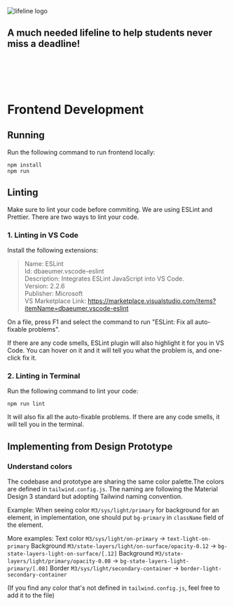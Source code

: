 <picture>
  <source media="(prefers-color-scheme: dark)" srcset="https://user-images.githubusercontent.com/70448914/202774114-d8db6cf5-6e94-467b-a0a3-833bfec376be.png">
  <img alt="lifeline logo" src="https://user-images.githubusercontent.com/70448914/202774123-f98c4b27-3452-483c-9750-50766867dcfa.png">
</picture>

## A much needed lifeline to help students never miss a deadline!

<div style="height: 4rem;"></div>

# Frontend Development

## Running
Run the following command to run frontend locally:
```
npm install
npm run
```

## Linting
Make sure to lint your code before commiting. We are using ESLint and Prettier. There are two ways to lint your code.

### 1. Linting in VS Code
Install the following extensions:

> Name: ESLint   
> Id: dbaeumer.vscode-eslint     
> Description: Integrates ESLint JavaScript into VS Code.     
> Version: 2.2.6    
> Publisher: Microsoft      
> VS Marketplace Link: https://marketplace.visualstudio.com/items?itemName=dbaeumer.vscode-eslint

On a file, press F1 and select the command to run "ESLint: Fix all auto-fixable problems".

If there are any code smells, ESLint plugin will also highlight it for you in VS Code. You can hover on it and it will tell you what the problem is, and one-click fix it.

### 2. Linting in Terminal
Run the following command to lint your code:
```
npm run lint
```

It will also fix all the auto-fixable problems. If there are any code smells, it will tell you in the terminal.

## Implementing from Design Prototype

### Understand colors

The codebase and prototype are sharing the same color palette.The colors are defined in `tailwind.config.js`.
The naming are following the Material Design 3 standard but adopting Tailwind naming convention.

Example: When seeing color `M3/sys/light/primary` for background for an element, in implementation, one should put `bg-primary` in `className` field of the element.

More examples:
Text color `M3/sys/light/on-primary` -> `text-light-on-primary`
Background `M3/state-layers/light/on-surface/opacity-0.12` -> `bg-state-layers-light-on-surface/[.12]`
Background `M3/state-layers/light/primary/opacity-0.08` -> `bg-state-layers-light-primary/[.08]`
Border `M3/sys/light/secondary-container` -> `border-light-secondary-container`

(If you find any color that's not defined in `tailwind.config.js`, feel free to add it to the file)
